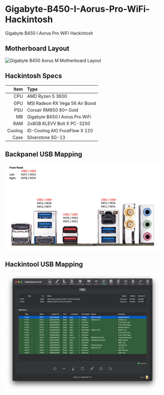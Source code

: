 # Gigabyte-B450-I-Aorus-Pro-WiFi-Hackintosh
Gigabyte B450 I Aorus Pro WiFi Hackintosh

## Motherboard Layout
![Gigabyte B450 Aorus M Motherboard Layout](https://static.gigabyte.com/StaticFile/Image/Global/3786e5245403cf83d55ef3c89eaf3bec/Product/20035/webp/1000)

## Hackintosh Specs
| Item    | Type                            |
| ---:    |                            :--- |
| CPU     | AMD Ryzen 5 3600                |
| GPU     | MSI Radeon RX Vega 56 Air Boost |
| PSU     | Corsair RM850 80+ Gold          |
| MB      | Gigabyte B450 I Aorus Pro WiFi  |
| RAM     | 2x8GB KLEVV Bolt X PC-3200      |
| Cooling | ID-Cooling AIO FrostFlow X 120  |
| Case    | Silverstone SG-13               |

## Backpanel USB Mapping
![Backpanel USB Mapping](https://github.com/ZenX4005/Gigabyte-B450-I-Aorus-Pro-WiFi-Hackintosh/blob/main/USB-Map%20(Aorus).jpg)

## Hackintool USB Mapping
![Hackintool USB Mapping](https://github.com/ZenX4005/Gigabyte-B450-I-Aorus-Pro-WiFi-Hackintosh/blob/main/USB-Map%20(Aorus).png)
